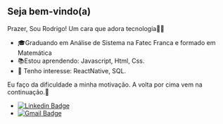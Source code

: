 ##  Seja bem-vindo(a)

Prazer, Sou Rodrigo! Um cara que adora tecnologia👨‍💻

-   🎓Graduando em Análise de Sistema na  Fatec Franca e formado em Matemática
-   📚Estou aprendendo: Javascript, Html, Css.
-   🎯  Tenho interesse: ReactNative, SQL.

Eu faço da dificuldade a minha motivação. A volta por cima vem na continuação.🚀

+ [![Linkedin Badge](https://img.shields.io/badge/-Rodrigo%20Santos-6633cc?style=flat-square&logo=Linkedin&logoColor=white&link=https://www.linkedin.com/in/rodrigo-santos-961b9217a/)](https://www.linkedin.com/in/rodrigo-santos-961b9217a/) 
+ [![Gmail Badge](https://img.shields.io/badge/-rodrigosantosmath@gmail.com-6633cc?style=flat-square&logo=Gmail&logoColor=white&link=mailto:rodrigosantosmath@gmail.com)](mailto:rodrigosantosmath@gmail.com)

